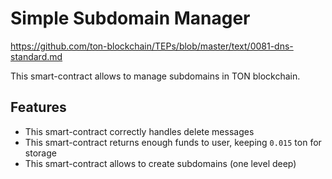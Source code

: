 # Simple Subdomain Manager

https://github.com/ton-blockchain/TEPs/blob/master/text/0081-dns-standard.md



This smart-contract allows to manage subdomains in TON blockchain.

## Features
- This smart-contract correctly handles delete messages
- This smart-contract returns enough funds to user, keeping `0.015` ton for storage
- This smart-contract allows to create subdomains (one level deep)